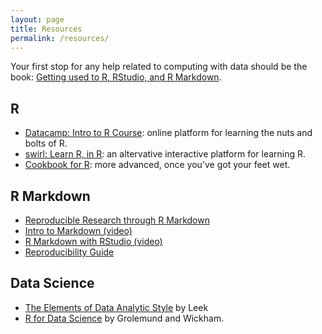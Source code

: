 ```yaml
---
layout: page
title: Resources
permalink: /resources/
---
```


Your first stop for any help related to computing with data should be the book:
[Getting used to R, RStudio, and R
Markdown](https://rudeboybert.github.io/rbasics-book/index.html).


## R

* [Datacamp: Intro to R Course](https://www.datacamp.com/courses/free-introduction-to-r): 
online platform for learning the nuts and bolts of R.
* [swirl: Learn R, in R](http://swirlstats.com/): an altervative interactive platform
for learning R.
* [Cookbook for R](http://www.cookbook-r.com/): more advanced, once you've got your
feet wet.


## R Markdown

* [Reproducible Research through R Markdown](https://prezi.com/dvmgx17e_was/reproducible/)
* [Intro to Markdown (video)](https://www.youtube.com/watch?v=HndN6P9ke6U)
* [R Markdown with RStudio (video)](https://www.youtube.com/watch?v=DNS7i2m4sB0)
* [Reproducibility Guide](http://ropensci.github.io/reproducibility-guide/)


## Data Science

* [The Elements of Data Analytic Style](https://leanpub.com/datastyle) by Leek
* [R for Data Science](http://r4ds.had.co.nz/) by Grolemund and Wickham.


<!--
[How to Get RStudio Set Up on Your Own Machine (Mac)](http://www.reed.edu/data-at-reed/software/R/r_studio.html)
-->
